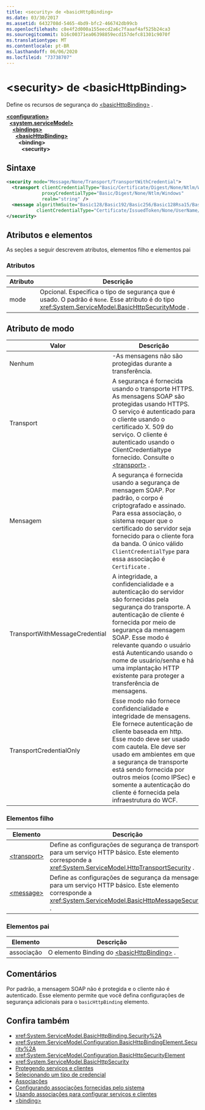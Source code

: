 ```yaml
---
title: <security> de <basicHttpBinding>
ms.date: 03/30/2017
ms.assetid: 6432708d-5465-4bd9-bfc2-466742db99cb
ms.openlocfilehash: c8e4f2d000a155eecd2a6c7faaaf4af525b24ca3
ms.sourcegitcommit: b16c00371ea06398859ecd157defc81301c9070f
ms.translationtype: MT
ms.contentlocale: pt-BR
ms.lasthandoff: 06/06/2020
ms.locfileid: "73738707"
---
```

# <a name="security-of-basichttpbinding"></a>\<security> de \<basicHttpBinding>
Define os recursos de segurança do [\<basicHttpBinding>](basichttpbinding.md) .  
  
[**\<configuration>**](../configuration-element.md)\
&nbsp;&nbsp;[**\<system.serviceModel>**](system-servicemodel.md)\
&nbsp;&nbsp;&nbsp;&nbsp;[**\<bindings>**](bindings.md)\
&nbsp;&nbsp;&nbsp;&nbsp;&nbsp;&nbsp;[**\<basicHttpBinding>**](basichttpbinding.md)\
&nbsp;&nbsp;&nbsp;&nbsp;&nbsp;&nbsp;&nbsp;&nbsp;**\<binding>**\
&nbsp;&nbsp;&nbsp;&nbsp;&nbsp;&nbsp;&nbsp;&nbsp;&nbsp;&nbsp;**\<security>**  
  
## <a name="syntax"></a>Sintaxe  
  
```xml  
<security mode="Message/None/Transport/TransportWithCredential">
  <transport clientCredentialType="Basic/Certificate/Digest/None/Ntlm/Windows"
             proxyCredentialType="Basic/Digest/None/Ntlm/Windows"
             realm="string" />
  <message algorithmSuite="Basic128/Basic192/Basic256/Basic128Rsa15/Basic256Rsa15/TripleDes/TripleDesRsa15/Basic128Sha256/Basic192Sha256/TripleDesSha256/Basic128Sha256Rsa15/Basic192Sha256Rsa15/Basic256Sha256Rsa15/TripleDesSha256Rsa15"
           clientCredentialType="Certificate/IssuedToken/None/UserName/Windows" />
</security>
```  
  
## <a name="attributes-and-elements"></a>Atributos e elementos  
 As seções a seguir descrevem atributos, elementos filho e elementos pai  
  
### <a name="attributes"></a>Atributos  
  
|Atributo|Descrição|  
|---------------|-----------------|  
|mode|Opcional. Especifica o tipo de segurança que é usado. O padrão é `None`. Esse atributo é do tipo <xref:System.ServiceModel.BasicHttpSecurityMode> .|  
  
## <a name="mode-attribute"></a>Atributo de modo  
  
|Valor|Descrição|  
|-----------|-----------------|  
|Nenhum|-As mensagens não são protegidas durante a transferência.|  
|Transport|A segurança é fornecida usando o transporte HTTPS. As mensagens SOAP são protegidas usando HTTPS. O serviço é autenticado para o cliente usando o certificado X. 509 do serviço. O cliente é autenticado usando o ClientCredentialtype fornecido. Consulte o [\<transport>](transport-of-basichttpbinding.md) .|  
|Mensagem|A segurança é fornecida usando a segurança de mensagem SOAP. Por padrão, o corpo é criptografado e assinado. Para essa associação, o sistema requer que o certificado do servidor seja fornecido para o cliente fora da banda. O único válido `ClientCredentialType` para essa associação é `Certificate` .|  
|TransportWithMessageCredential|A integridade, a confidencialidade e a autenticação do servidor são fornecidas pela segurança do transporte. A autenticação de cliente é fornecida por meio de segurança da mensagem SOAP. Esse modo é relevante quando o usuário está Autenticando usando o nome de usuário/senha e há uma implantação HTTP existente para proteger a transferência de mensagens.|  
|TransportCredentialOnly|Esse modo não fornece confidencialidade e integridade de mensagens. Ele fornece autenticação de cliente baseada em http. Esse modo deve ser usado com cautela. Ele deve ser usado em ambientes em que a segurança de transporte está sendo fornecida por outros meios (como IPSec) e somente a autenticação do cliente é fornecida pela infraestrutura do WCF.|  
  
### <a name="child-elements"></a>Elementos filho  
  
|Elemento|Descrição|  
|-------------|-----------------|  
|[\<transport>](transport-of-basichttpbinding.md)|Define as configurações de segurança de transporte para um serviço HTTP básico. Este elemento corresponde a <xref:System.ServiceModel.HttpTransportSecurity> .|  
|[\<message>](message-of-basichttpbinding.md)|Define as configurações de segurança da mensagem para um serviço HTTP básico. Este elemento corresponde a <xref:System.ServiceModel.BasicHttpMessageSecurity> .|  
  
### <a name="parent-elements"></a>Elementos pai  
  
|Elemento|Descrição|  
|-------------|-----------------|  
|associação|O elemento Binding do [\<basicHttpBinding>](basichttpbinding.md) .|  
  
## <a name="remarks"></a>Comentários  
 Por padrão, a mensagem SOAP não é protegida e o cliente não é autenticado. Esse elemento permite que você defina configurações de segurança adicionais para o `basicHttpBinding` elemento.  
  
## <a name="see-also"></a>Confira também

- <xref:System.ServiceModel.BasicHttpBinding.Security%2A>
- <xref:System.ServiceModel.Configuration.BasicHttpBindingElement.Security%2A>
- <xref:System.ServiceModel.Configuration.BasicHttpSecurityElement>
- <xref:System.ServiceModel.BasicHttpSecurity>
- [Protegendo serviços e clientes](../../../wcf/feature-details/securing-services-and-clients.md)
- [Selecionando um tipo de credencial](../../../wcf/feature-details/selecting-a-credential-type.md)
- [Associações](../../../wcf/bindings.md)
- [Configurando associações fornecidas pelo sistema](../../../wcf/feature-details/configuring-system-provided-bindings.md)
- [Usando associações para configurar serviços e clientes](../../../wcf/using-bindings-to-configure-services-and-clients.md)
- [\<binding>](bindings.md)
